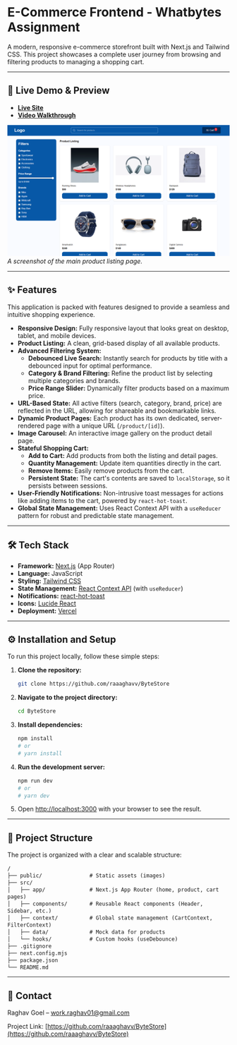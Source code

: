 # E-Commerce Frontend - Whatbytes Assignment

A modern, responsive e-commerce storefront built with Next.js and Tailwind CSS. This project showcases a complete user journey from browsing and filtering products to managing a shopping cart.

---

## 🚀 Live Demo & Preview

- [**Live Site**](https://bytes-store.vercel.app/)
- [**Video Walkthrough**](https://youtu.be/KE9wjJIel68?feature=shared)

![E-Commerce Store Screenshot](/public/screenshot.png)
_A screenshot of the main product listing page._

---

## ✨ Features

This application is packed with features designed to provide a seamless and intuitive shopping experience.

- **Responsive Design:** Fully responsive layout that looks great on desktop, tablet, and mobile devices.
- **Product Listing:** A clean, grid-based display of all available products.
- **Advanced Filtering System:**
  - **Debounced Live Search:** Instantly search for products by title with a debounced input for optimal performance.
  - **Category & Brand Filtering:** Refine the product list by selecting multiple categories and brands.
  - **Price Range Slider:** Dynamically filter products based on a maximum price.
- **URL-Based State:** All active filters (search, category, brand, price) are reflected in the URL, allowing for shareable and bookmarkable links.
- **Dynamic Product Pages:** Each product has its own dedicated, server-rendered page with a unique URL (`/product/[id]`).
- **Image Carousel:** An interactive image gallery on the product detail page.
- **Stateful Shopping Cart:**
  - **Add to Cart:** Add products from both the listing and detail pages.
  - **Quantity Management:** Update item quantities directly in the cart.
  - **Remove Items:** Easily remove products from the cart.
  - **Persistent State:** The cart's contents are saved to `localStorage`, so it persists between sessions.
- **User-Friendly Notifications:** Non-intrusive toast messages for actions like adding items to the cart, powered by `react-hot-toast`.
- **Global State Management:** Uses React Context API with a `useReducer` pattern for robust and predictable state management.

---

## 🛠️ Tech Stack

- **Framework:** [Next.js](https://nextjs.org/) (App Router)
- **Language:** JavaScript
- **Styling:** [Tailwind CSS](https://tailwindcss.com/)
- **State Management:** [React Context API](https://react.dev/learn/passing-data-deeply-with-context) (with `useReducer`)
- **Notifications:** [react-hot-toast](https://react-hot-toast.com/)
- **Icons:** [Lucide React](https://lucide.dev/)
- **Deployment:** [Vercel](https://vercel.com/)

---

## ⚙️ Installation and Setup

To run this project locally, follow these simple steps:

1.  **Clone the repository:**

    ```bash
    git clone https://github.com/raaaghavv/ByteStore
    ```

2.  **Navigate to the project directory:**

    ```bash
    cd ByteStore
    ```

3.  **Install dependencies:**

    ```bash
    npm install
    # or
    # yarn install
    ```

4.  **Run the development server:**

    ```bash
    npm run dev
    # or
    # yarn dev
    ```

5.  Open [http://localhost:3000](http://localhost:3000) with your browser to see the result.

---

## 📂 Project Structure

The project is organized with a clear and scalable structure:

```
/
├── public/               # Static assets (images)
├── src/
│   ├── app/              # Next.js App Router (home, product, cart pages)
│   ├── components/       # Reusable React components (Header, Sidebar, etc.)
│   ├── context/          # Global state management (CartContext, FilterContext)
│   ├── data/             # Mock data for products
│   └── hooks/            # Custom hooks (useDebounce)
├── .gitignore
├── next.config.mjs
├── package.json
└── README.md
```

---

## 📧 Contact

Raghav Goel – [work.raghav01@gmail.com](mailto:work.raghav01@gmail.com)

Project Link: [https://github.com/raaaghavv/ByteStore](https://github.com/raaaghavv/ByteStore)
